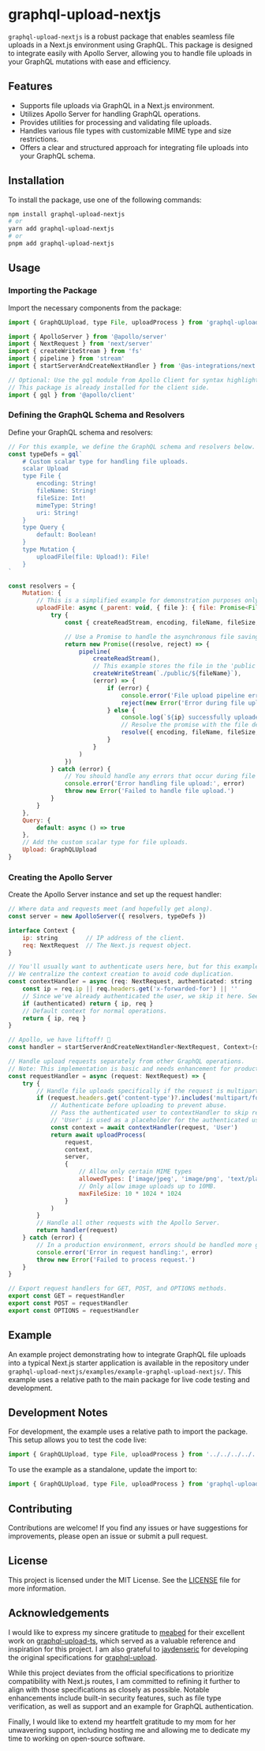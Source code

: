 # graphql-upload-nextjs

`graphql-upload-nextjs` is a robust package that enables seamless file uploads in a Next.js environment using GraphQL. This package is designed to integrate easily with Apollo Server, allowing you to handle file uploads in your GraphQL mutations with ease and efficiency.

## Features

- Supports file uploads via GraphQL in a Next.js environment.
- Utilizes Apollo Server for handling GraphQL operations.
- Provides utilities for processing and validating file uploads.
- Handles various file types with customizable MIME type and size restrictions.
- Offers a clear and structured approach for integrating file uploads into your GraphQL schema.

## Installation

To install the package, use one of the following commands:

```bash
npm install graphql-upload-nextjs
# or
yarn add graphql-upload-nextjs
# or
pnpm add graphql-upload-nextjs
```

## Usage

### Importing the Package

Import the necessary components from the package:

```javascript
import { GraphQLUpload, type File, uploadProcess } from 'graphql-upload-nextjs'

import { ApolloServer } from '@apollo/server'
import { NextRequest } from 'next/server'
import { createWriteStream } from 'fs'
import { pipeline } from 'stream'
import { startServerAndCreateNextHandler } from '@as-integrations/next'

// Optional: Use the gql module from Apollo Client for syntax highlighting. 
// This package is already installed for the client side.
import { gql } from '@apollo/client'
```

### Defining the GraphQL Schema and Resolvers

Define your GraphQL schema and resolvers:

```javascript
// For this example, we define the GraphQL schema and resolvers below.
const typeDefs = gql`
    # Custom scalar type for handling file uploads.
    scalar Upload
    type File {
        encoding: String!
        fileName: String!
        fileSize: Int!
        mimeType: String!
        uri: String!
    }
    type Query {
        default: Boolean!
    }
    type Mutation {
        uploadFile(file: Upload!): File!
    }
`

const resolvers = {
    Mutation: {
        // This is a simplified example for demonstration purposes only; do not use this code in a production environment.
        uploadFile: async (_parent: void, { file }: { file: Promise<File> }, { ip }: Context) => {
            try {
                const { createReadStream, encoding, fileName, fileSize, mimeType } = await file

                // Use a Promise to handle the asynchronous file saving operation.
                return new Promise((resolve, reject) => {
                    pipeline(
                        createReadStream(),
                        // This example stores the file in the 'public' directory for simplicity, you should NEVER do this.
                        createWriteStream(`./public/${fileName}`),
                        (error) => {
                            if (error) {
                                console.error('File upload pipeline error:', error)
                                reject(new Error('Error during file upload.'))
                            } else {
                                console.log(`${ip} successfully uploaded ${fileName}`)
                                // Resolve the promise with the file details for the GraphQL response.
                                resolve({ encoding, fileName, fileSize, mimeType, uri: `http://localhost:3000/${fileName}` })
                            }
                        }
                    )
                })
            } catch (error) {
                // You should handle any errors that occur during file upload more gracefully.
                console.error('Error handling file upload:', error)
                throw new Error('Failed to handle file upload.')
            }
        }
    },
    Query: {
        default: async () => true
    },
    // Add the custom scalar type for file uploads.
    Upload: GraphQLUpload
}
```

### Creating the Apollo Server

Create the Apollo Server instance and set up the request handler:

```javascript
// Where data and requests meet (and hopefully get along).
const server = new ApolloServer({ resolvers, typeDefs })

interface Context {
    ip: string        // IP address of the client.
    req: NextRequest  // The Next.js request object.
}

// You'll usually want to authenticate users here, but for this example, we'll just get the IP address.
// We centralize the context creation to avoid code duplication.
const contextHandler = async (req: NextRequest, authenticated: string | boolean = false): Promise<Context> => {
    const ip = req.ip || req.headers.get('x-forwarded-for') || ''
    // Since we've already authenticated the user, we skip it here. See the requestHandler for more details.
    if (authenticated) return { ip, req }
    // Default context for normal operations.
    return { ip, req }
}

// Apollo, we have liftoff! 🚀
const handler = startServerAndCreateNextHandler<NextRequest, Context>(server, { context: contextHandler })

// Handle upload requests separately from other GraphQL operations.
// Note: This implementation is basic and needs enhancement for production use.
const requestHandler = async (request: NextRequest) => {
    try {
        // Handle file uploads specifically if the request is multipart/form-data.
        if (request.headers.get('content-type')?.includes('multipart/form-data')) {
            // Authenticate before uploading to prevent abuse.
            // Pass the authenticated user to contextHandler to skip redundant authentication.
            // 'User' is used as a placeholder for the authenticated user.
            const context = await contextHandler(request, 'User')
            return await uploadProcess(
                request,
                context,
                server,
                {
                    // Allow only certain MIME types
                    allowedTypes: ['image/jpeg', 'image/png', 'text/plain'],
                    // Only allow image uploads up to 10MB.
                    maxFileSize: 10 * 1024 * 1024
                }
            )
        }
        // Handle all other requests with the Apollo Server.
        return handler(request)
    } catch (error) {
        // In a production environment, errors should be handled more gracefully.
        console.error('Error in request handling:', error)
        throw new Error('Failed to process request.')
    }
}

// Export request handlers for GET, POST, and OPTIONS methods.
export const GET = requestHandler
export const POST = requestHandler
export const OPTIONS = requestHandler
```

## Example

An example project demonstrating how to integrate GraphQL file uploads into a typical Next.js starter application is available in the repository under `graphql-upload-nextjs/examples/example-graphql-upload-nextjs/`. This example uses a relative path to the main package for live code testing and development.

## Development Notes

For development, the example uses a relative path to import the package. This setup allows you to test the code live:

```javascript
import { GraphQLUpload, type File, uploadProcess } from '../../../../../../index'
```

To use the example as a standalone, update the import to:

```javascript
import { GraphQLUpload, type File, uploadProcess } from 'graphql-upload-nextjs'
```

## Contributing

Contributions are welcome! If you find any issues or have suggestions for improvements, please open an issue or submit a pull request.

## License

This project is licensed under the MIT License. See the [LICENSE](https://github.com/hafaiedhmehdy/graphql-upload-nextjs/blob/master/README.md) file for more information.

## Acknowledgements

I would like to express my sincere gratitude to [meabed](https://github.com/meabed) for their excellent work on [graphql-upload-ts](https://github.com/meabed/graphql-upload-ts), which served as a valuable reference and inspiration for this project. I am also grateful to [jaydenseric](https://github.com/jaydenseric) for developing the original specifications for [graphql-upload](https://github.com/jaydenseric/graphql-upload).

While this project deviates from the official specifications to prioritize compatibility with Next.js routes, I am committed to refining it further to align with those specifications as closely as possible. Notable enhancements include built-in security features, such as file type verification, as well as support and an example for GraphQL authentication.

Finally, I would like to extend my heartfelt gratitude to my mom for her unwavering support, including hosting me and allowing me to dedicate my time to working on open-source software.
